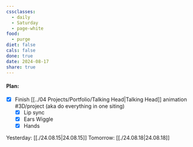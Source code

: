 ```yaml
---
cssclasses:
  - daily
  - Saturday
  - page-white
food:
  - purge
diet: false
cals: false
done: true
date: 2024-08-17
share: true
---
```

#### Plan:
- [x] Finish [[../04 Projects/Portfolio/Talking Head|Talking Head]] animation #3D/project (aka do everything in one siting)
	- [x] Lip sync
	- [x] Ears Wiggle
	- [x] Hands

Yesterday: [[./24.08.15|24.08.15]]
Tomorrow: [[./24.08.18|24.08.18]]